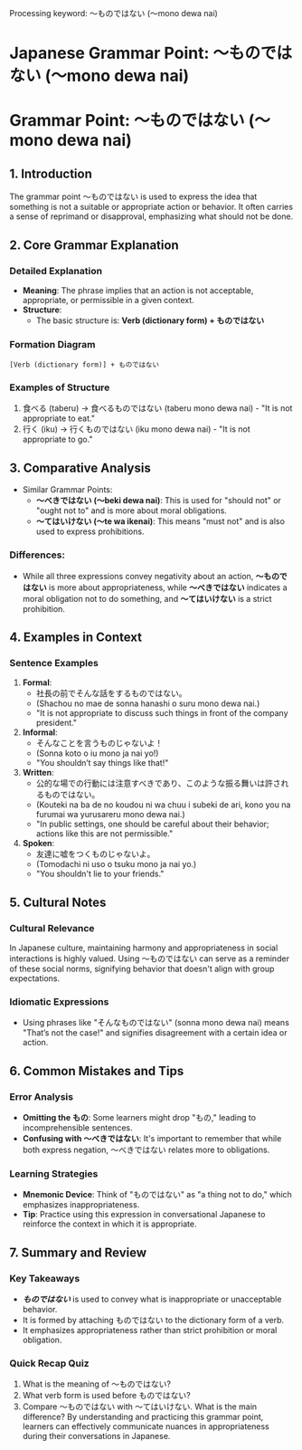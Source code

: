 Processing keyword: ～ものではない (〜mono dewa nai)
# Japanese Grammar Point: ～ものではない (〜mono dewa nai)
# Grammar Point: ～ものではない (〜mono dewa nai)
## 1. Introduction
The grammar point ～ものではない is used to express the idea that something is not a suitable or appropriate action or behavior. It often carries a sense of reprimand or disapproval, emphasizing what should not be done. 
## 2. Core Grammar Explanation
### Detailed Explanation
- **Meaning**: The phrase implies that an action is not acceptable, appropriate, or permissible in a given context.
- **Structure**: 
  - The basic structure is: **Verb (dictionary form) + ものではない**
  
### Formation Diagram
```
[Verb (dictionary form)] + ものではない
```
### Examples of Structure
1. 食べる (taberu) → 食べるものではない (taberu mono dewa nai) - "It is not appropriate to eat."
2. 行く (iku) → 行くものではない (iku mono dewa nai) - "It is not appropriate to go."
## 3. Comparative Analysis
- Similar Grammar Points:
  - **～べきではない (〜beki dewa nai)**: This is used for "should not" or "ought not to" and is more about moral obligations.
  - **～てはいけない (〜te wa ikenai)**: This means "must not" and is also used to express prohibitions.
### Differences:
- While all three expressions convey negativity about an action, **～ものではない** is more about appropriateness, while **～べきではない** indicates a moral obligation not to do something, and **～てはいけない** is a strict prohibition.
## 4. Examples in Context
### Sentence Examples
1. **Formal**: 
   - 社長の前でそんな話をするものではない。
   - (Shachou no mae de sonna hanashi o suru mono dewa nai.)
   - "It is not appropriate to discuss such things in front of the company president."
2. **Informal**:
   - そんなことを言うものじゃないよ！
   - (Sonna koto o iu mono ja nai yo!)
   - "You shouldn’t say things like that!"
3. **Written**:
   - 公的な場での行動には注意すべきであり、このような振る舞いは許されるものではない。
   - (Kouteki na ba de no koudou ni wa chuu i subeki de ari, kono you na furumai wa yurusareru mono dewa nai.)
   - "In public settings, one should be careful about their behavior; actions like this are not permissible."
4. **Spoken**:
   - 友達に嘘をつくものじゃないよ。
   - (Tomodachi ni uso o tsuku mono ja nai yo.)
   - "You shouldn't lie to your friends."
## 5. Cultural Notes
### Cultural Relevance
In Japanese culture, maintaining harmony and appropriateness in social interactions is highly valued. Using ～ものではない can serve as a reminder of these social norms, signifying behavior that doesn't align with group expectations.
### Idiomatic Expressions
- Using phrases like "そんなものではない" (sonna mono dewa nai) means "That’s not the case!" and signifies disagreement with a certain idea or action.
## 6. Common Mistakes and Tips
### Error Analysis
- **Omitting the もの**: Some learners might drop "もの," leading to incomprehensible sentences.
- **Confusing with 〜べきではない**: It's important to remember that while both express negation, 〜べきではない relates more to obligations.
### Learning Strategies
- **Mnemonic Device**: Think of "ものではない" as "a thing not to do," which emphasizes inappropriateness.
- **Tip**: Practice using this expression in conversational Japanese to reinforce the context in which it is appropriate.
## 7. Summary and Review
### Key Takeaways
- ***ものではない*** is used to convey what is inappropriate or unacceptable behavior.
- It is formed by attaching ものではない to the dictionary form of a verb.
- It emphasizes appropriateness rather than strict prohibition or moral obligation.
### Quick Recap Quiz
1. What is the meaning of ～ものではない?
2. What verb form is used before ものではない?
3. Compare ～ものではない with ～てはいけない. What is the main difference?
By understanding and practicing this grammar point, learners can effectively communicate nuances in appropriateness during their conversations in Japanese.
